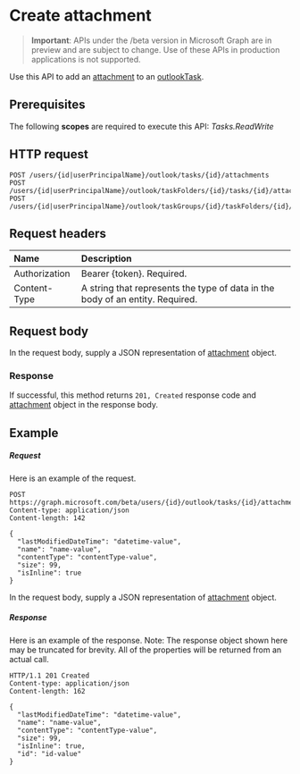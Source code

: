 # Create attachment

> **Important**: APIs under the /beta version in Microsoft Graph are in preview and are subject to change. Use of these APIs in production applications is not supported.

Use this API to add an [attachment](../resources/attachment.md) to an [outlookTask](../resources/outlooktask.md).
## Prerequisites
The following **scopes** are required to execute this API: _Tasks.ReadWrite_
## HTTP request
<!-- { "blockType": "ignored" } -->
```http
POST /users/{id|userPrincipalName}/outlook/tasks/{id}/attachments
POST /users/{id|userPrincipalName}/outlook/taskFolders/{id}/tasks/{id}/attachments
POST /users/{id|userPrincipalName}/outlook/taskGroups/{id}/taskFolders/{id}/tasks/{id}/attachments

```
## Request headers
| Name       | Description|
|:---------------|:----------|
| Authorization  | Bearer {token}. Required. |
| Content-Type | A string that represents the type of data in the body of an entity. Required. |


## Request body
In the request body, supply a JSON representation of [attachment](../resources/attachment.md) object.


### Response
If successful, this method returns `201, Created` response code and [attachment](../resources/attachment.md) object in the response body.

## Example
##### Request
Here is an example of the request.
<!-- {
  "blockType": "request",
  "name": "create_attachment_from_outlooktask"
}-->
```http
POST https://graph.microsoft.com/beta/users/{id}/outlook/tasks/{id}/attachments
Content-type: application/json
Content-length: 142

{
  "lastModifiedDateTime": "datetime-value",
  "name": "name-value",
  "contentType": "contentType-value",
  "size": 99,
  "isInline": true
}
```
In the request body, supply a JSON representation of [attachment](../resources/attachment.md) object.
##### Response
Here is an example of the response. Note: The response object shown here may be truncated for brevity. All of the properties will be returned from an actual call.
<!-- {
  "blockType": "response",
  "truncated": true,
  "@odata.type": "microsoft.graph.attachment"
} -->
```http
HTTP/1.1 201 Created
Content-type: application/json
Content-length: 162

{
  "lastModifiedDateTime": "datetime-value",
  "name": "name-value",
  "contentType": "contentType-value",
  "size": 99,
  "isInline": true,
  "id": "id-value"
}
```

<!-- uuid: 8fcb5dbc-d5aa-4681-8e31-b001d5168d79
2015-10-25 14:57:30 UTC -->
<!-- {
  "type": "#page.annotation",
  "description": "Create attachment",
  "keywords": "",
  "section": "documentation",
  "tocPath": ""
}-->